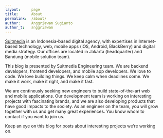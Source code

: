 ```yaml
---
layout:     page
title:      About
permalink:  /about/
author:     Anggriawan Sugianto
author_t:   anggriawan
---
```


[Suitmedia](http://www.suitmedia.com) is an Indonesia-based digital agency, with expertises in Internet-based technology, web, mobile apps (iOS, Android, BlackBerry) and digital media strategy. Our offices are located in Jakarta (headquarter) and Bandung (mobile solution team).

This blog is presented by Suitmedia Engineering team. We are backend developers, frontend developers, and mobile app developers. We love to code. We love building things. We keep calm when deadlines come. We make it work, make it right, and make it fast.

We are continously seeking new engineers to build state-of-the-art web and mobile applications. Our development team is working on interesting projects with fascinating brands, and we are also developing products that have good impacts to the society. As an engineer on the team, you will grow together with us and get many great experiences. You know whom to contact if you want to join us.

Keep an eye on this blog for posts about interesting projects we’re working on.
